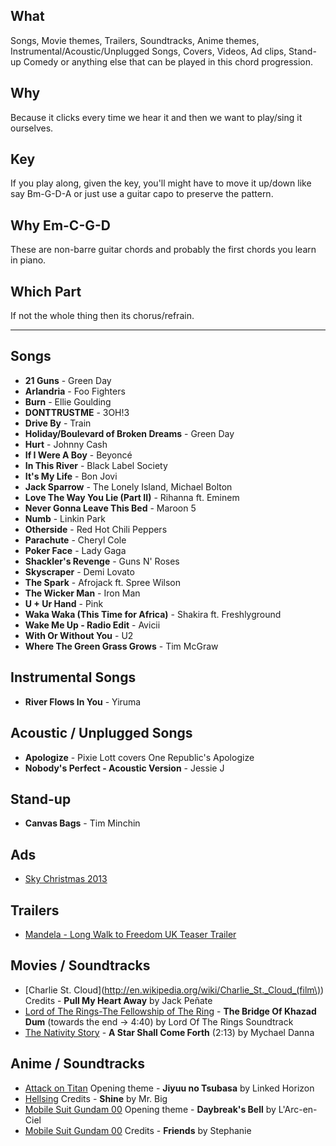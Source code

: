 ## What
Songs, Movie themes, Trailers, Soundtracks, Anime themes, Instrumental/Acoustic/Unplugged Songs, Covers, Videos, Ad clips, Stand-up Comedy or anything else that can be played in this chord progression.

## Why
Because it clicks every time we hear it and then we want to play/sing it ourselves.

## Key
If you play along, given the key, you'll might have to move it up/down like say Bm-G-D-A or just use a guitar capo to preserve the pattern.

## Why Em-C-G-D
These are non-barre guitar chords and probably the first chords you learn in piano.

## Which Part
If not the whole thing then its chorus/refrain.


***


## Songs
* **21 Guns** - Green Day
* **Arlandria** - Foo Fighters
* **Burn** - Ellie Goulding
* **DONTTRUSTME** - 3OH!3
* **Drive By** - Train
* **Holiday/Boulevard of Broken Dreams** - Green Day
* **Hurt** - Johnny Cash
* **If I Were A Boy** - Beyoncé
* **In This River** - Black Label Society
* **It's My Life** - Bon Jovi
* **Jack Sparrow** - The Lonely Island, Michael Bolton
* **Love The Way You Lie (Part II)** - Rihanna ft. Eminem
* **Never Gonna Leave This Bed** - Maroon 5
* **Numb** - Linkin Park
* **Otherside** - Red Hot Chili Peppers
* **Parachute** - Cheryl Cole
* **Poker Face** - Lady Gaga
* **Shackler's Revenge** - Guns N' Roses
* **Skyscraper** - Demi Lovato
* **The Spark** - Afrojack ft. Spree Wilson
* **The Wicker Man** - Iron Man
* **U + Ur Hand** - Pink
* **Waka Waka (This Time for Africa)** - Shakira ft. Freshlyground
* **Wake Me Up - Radio Edit** - Avicii
* **With Or Without You** - U2
* **Where The Green Grass Grows** - Tim McGraw

## Instrumental Songs
* **River Flows In You** - Yiruma

## Acoustic / Unplugged Songs
* **Apologize** - Pixie Lott covers One Republic's Apologize
* **Nobody's Perfect - Acoustic Version** - Jessie J

## Stand-up
* **Canvas Bags** - Tim Minchin

## Ads
* [Sky Christmas 2013](http://www.youtube.com/watch?v=r4TkSg8F2do)

## Trailers
* [Mandela - Long Walk to Freedom UK Teaser Trailer](http://www.youtube.com/watch?v=R5Az3bOwrz8)

## Movies / Soundtracks
* [Charlie St. Cloud](http://en.wikipedia.org/wiki/Charlie_St._Cloud_(film\)) Credits - **Pull My Heart Away** by Jack Peñate
* [Lord of The Rings-The Fellowship of The Ring](http://en.wikipedia.org/wiki/The_Lord_of_the_Rings:_The_Fellowship_of_the_Ring) - **The Bridge Of Khazad Dum** (towards the end -> 4:40) by Lord Of The Rings Soundtrack
* [The Nativity Story](http://en.wikipedia.org/wiki/The_Nativity_Story) - **A Star Shall Come Forth** (2:13) by Mychael Danna

## Anime / Soundtracks
* [Attack on Titan](http://en.wikipedia.org/wiki/Attack_on_Titan) Opening theme - **Jiyuu no Tsubasa** by Linked Horizon
* [Hellsing](http://en.wikipedia.org/wiki/Hellsing) Credits - **Shine** by Mr. Big
* [Mobile Suit Gundam 00](http://en.wikipedia.org/wiki/Mobile_Suit_Gundam_00) Opening theme - **Daybreak's Bell** by L'Arc-en-Ciel
* [Mobile Suit Gundam 00](http://en.wikipedia.org/wiki/Mobile_Suit_Gundam_00) Credits - **Friends** by Stephanie
